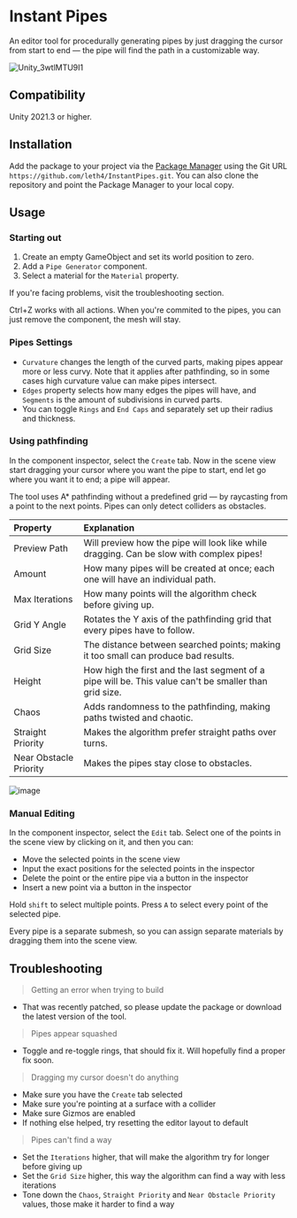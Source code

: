 # Instant Pipes

An editor tool for procedurally generating pipes by just dragging the cursor from start to end — the pipe will find the path in a customizable way.

![Unity_3wtlMTU9I1](https://github.com/letharqic/InstantPipes/assets/44412176/912f3879-1d82-4408-8cef-2698b82608a0)

## Compatibility

Unity 2021.3 or higher.

## Installation

Add the package to your project via the [Package Manager](https://docs.unity3d.com/Manual/upm-ui.html) using the Git URL
`https://github.com/leth4/InstantPipes.git`. You can also clone the repository and point the Package Manager to your local copy.

## Usage

### Starting out

1. Create an empty GameObject and set its world position to zero.
2. Add a `Pipe Generator` component.
3. Select a material for the `Material` property.

If you're facing problems, visit the troubleshooting section.

Ctrl+Z works with all actions. When you're commited to the pipes, you can just remove the component, the mesh will stay.

### Pipes Settings

- `Curvature` changes the length of the curved parts, making pipes appear more or less curvy. Note that it applies after pathfinding, so in some cases high curvature value can make pipes intersect.
- `Edges` property selects how many edges the pipes will have, and `Segments` is the amount of subdivisions in curved parts. 
- You can toggle `Rings` and `End Caps` and separately set up their radius and thickness.

### Using pathfinding

In the component inspector, select the `Create` tab. Now in the scene view start dragging your cursor where you want the pipe to start, end let go where you want it to end; a pipe will appear.

The tool uses A* pathfinding without a predefined grid — by raycasting from a point to the next points. Pipes can only detect colliders as obstacles.

Property | Explanation
:- | :-
Preview Path | Will preview how the pipe will look like while dragging. Can be slow with complex pipes!
Amount | How many pipes will be created at once; each one will have an individual path.
Max Iterations | How many points will the algorithm check before giving up.
Grid Y Angle | Rotates the Y axis of the pathfinding grid that every pipes have to follow.
Grid Size | The distance between searched points; making it too small can produce bad results.
Height | How high the first and the last segment of a pipe will be. This value can't be smaller than grid size.
Chaos | Adds randomness to the pathfinding, making paths twisted and chaotic.
Straight Priority | Makes the algorithm prefer straight paths over turns.
Near Obstacle Priority | Makes the pipes stay close to obstacles.

![image](https://github.com/letharqic/InstantPipes/assets/44412176/a076dcf6-21d2-46b1-80c9-70cdbd59b00e)

### Manual Editing

In the component inspector, select the `Edit` tab. Select one of the points in the scene view by clicking on it, and then you can:
- Move the selected points in the scene view
- Input the exact positions for the selected points in the inspector
- Delete the point or the entire pipe via a button in the inspector
- Insert a new point via a button in the inspector

Hold `shift` to select multiple points. Press `A` to select every point of the selected pipe.

Every pipe is a separate submesh, so you can assign separate materials by dragging them into the scene view.

## Troubleshooting

> Getting an error when trying to build

- That was recently patched, so please update the package or download the latest version of the tool.

> Pipes appear squashed

- Toggle and re-toggle rings, that should fix it. Will hopefully find a proper fix soon.

> Dragging my cursor doesn't do anything

- Make sure you have the `Create` tab selected
- Make sure you're pointing at a surface with a collider
- Make sure Gizmos are enabled
- If nothing else helped, try resetting the editor layout to default

> Pipes can't find a way

- Set the `Iterations` higher, that will make the algorithm try for longer before giving up
- Set the `Grid Size` higher, this way the algorithm can find a way with less iterations
- Tone down the `Chaos`, `Straight Priority` and `Near Obstacle Priority` values, those make it harder to find a way
